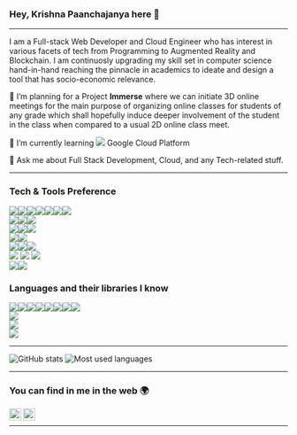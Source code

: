 ### Hey, Krishna Paanchajanya here 👋

---

I am a Full-stack Web Developer and Cloud Engineer who has interest in various facets of tech from Programming to Augmented Reality and Blockchain. I am continuosly upgrading my skill set in computer science hand-in-hand reaching the pinnacle in academics to ideate and design a tool that has socio-economic relevance.
 
 🔭 I’m planning for a Project **Immerse** where we can initiate 3D online meetings for the main purpose of organizing online classes for students of any grade which shall hopefully induce deeper involvement of the student in the class when compared to a usual 2D online class meet.
 
 🌱 I’m currently learning <img src="http://img.shields.io/badge/-4285F4?style=flat&logo=google%20cloud&logoColor=white"/> Google Cloud Platform
 
 💬 Ask me about Full Stack Development, Cloud, and any Tech-related stuff.



---


### Tech & Tools Preference

<img src="https://img.shields.io/badge/-HTML5-E34F26?style=flat&logo=html5&logoColor=white"/><img src="https://img.shields.io/badge/-CSS3-1572B6?style=flat&logo=css3&logoColor=white"/><img src="https://img.shields.io/badge/-SASS-cc6699?style=flat&logo=sass&logoColor=ffffff"/><img src="https://img.shields.io/badge/-Bootstrap-563D7C?style=flat&logo=bootstrap&logoColor=white"/><img src="https://img.shields.io/badge/-JavaScript-eed718?style=flat&logo=javascript&logoColor=ffffff"/><img src="https://img.shields.io/badge/-jQuery-blue?style=flat&logo=jquery&logoColor=white"/><img src="https://img.shields.io/badge/-D3.js-black?style=flat&logo=d3.js&logoColor=white"/>
<br/>
<img src="https://img.shields.io/badge/-MySQL-F29111?style=flat&logo=mysql&logoColor=FFFFFF&logoColor=white"/><img src="https://img.shields.io/badge/-SQL%20Server-red?style=flat&logo=microsoft-sql-server&logoColor=FFFFFF"/><img src="https://img.shields.io/badge/-PHP-purple?style=flat&logo=php&logoColor=FFFFFF"/>
<br/>
<img src="https://img.shields.io/badge/-Microsoft%20Azure-blue?style=flat&logo=microsoft-azure&logoColor=white"/><img src="https://img.shields.io/badge/-AWS-orange?style=flat&logoColor=FFFFFF"/><img src="http://img.shields.io/badge/-Google%20Cloud%20Platform-4285F4?style=flat&logo=google%20cloud&logoColor=white"/>
<br/>
<img src="http://img.shields.io/badge/-Git-F1502F?style=flat&logo=git&logoColor=FFFFFF"/><img src="http://img.shields.io/badge/-Github-000000?style=flat&logo=github&logoColor=FFFFFF"/>
<br/>
<img src="https://img.shields.io/badge/-Augmented%20Reality-3C873A"/><img src="https://img.shields.io/badge/-SparkAR-e535ab?style=flat&logo=spark-ar&logoColor=FFFFFF"/><img src="https://img.shields.io/badge/-Alexa%20Skills%20Kit-007ACC?style=flat&logo=amazon-alexa&logoColor=white"/>
<br/>
<img src="https://img.shields.io/badge/-LaTeX-787878?style=flat&logo=latex&logoColor=FFFFFF"/> <img src="https://img.shields.io/badge/-Microsoft%20Office-1572B6?style=flat&logo=microsoft-office&logoColor=white"/> <img src="http://img.shields.io/badge/-MATLAB-430098"/>
<br/>
<img src="http://img.shields.io/badge/-Blockchain-black?style=flat"/><img src="http://img.shields.io/badge/-Ethereum-black?style=flat&logo=ethereum&logoColor=white"/>

### Languages and their libraries I know


<img src="https://img.shields.io/badge/-Python-black?style=flat&logo=python&logoColor=white"/><img src="https://img.shields.io/badge/-NumPy-black?style=flat&logo=numpy&logoColor=white"/><img src="https://img.shields.io/badge/-Pandas-black?style=flat&logo=pandas&logoColor=white"/><img src="https://img.shields.io/badge/-GeoPandas-black?style=flat&logo=pandas&logoColor=white"/><img src="https://img.shields.io/badge/-Matplotlib-black"/><img src="https://img.shields.io/badge/-Tkinter-black"/><img src="https://img.shields.io/badge/-Flask-black?style=flat&logo=flask&logoColor=white"/><img src="https://img.shields.io/badge/-OpenCV-black?style=flat&logo=opencv&logoColor=white"/>
<br/>
<img src="https://img.shields.io/badge/-C%20&%20C++-659ad2?style=flat&logo=c%2B%2B&logoColor=ffffff"/>
<br/>
<img src="http://img.shields.io/badge/-Java-F89820?style=flat&logo=java&logoColor=white"/>
<br/>
<img src="https://img.shields.io/badge/-C%23-brown?style=flat&logo=c-sharp&logoColor=ffffff"/>

---

![GitHub stats](https://github-readme-stats.vercel.app/api?username=PAANCHAJANYA&show_icons=true&hide_border=true&theme=dracula) ![Most used languages](https://github-readme-stats.vercel.app/api/top-langs/?username=PAANCHAJANYA&show_icons=true&hide_border=true&theme=dracula&layout=compact)

---


### You can find in me in the web 🌍
[<img align="left" alt="Paanchajanya | Twitter" width="22px" src="https://cdn.jsdelivr.net/npm/simple-icons@v3/icons/twitter.svg" />][twitter]
[<img align="left" alt="Paanchajanya | LinkedIn" width="22px" src="https://cdn.jsdelivr.net/npm/simple-icons@v3/icons/linkedin.svg" />][linkedin]

<br/>


---

[twitter]: https://twitter.com/KPaanchajanya
[linkedin]: https://www.linkedin.com/in/krishna-paanchajanya-5454b71a0/
